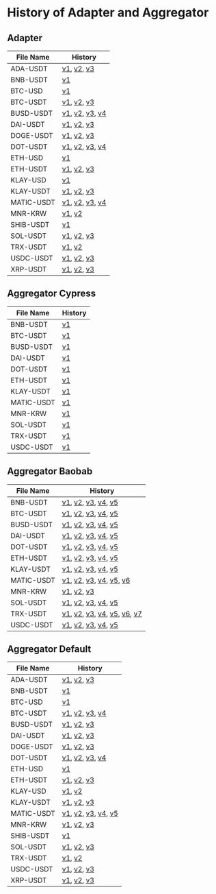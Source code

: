 # History of Adapter and Aggregator

## Adapter

| File Name  | History                                                                                                                                                                                                                                                                                                                                                                                                                                                                                                            |
| ---------- | ------------------------------------------------------------------------------------------------------------------------------------------------------------------------------------------------------------------------------------------------------------------------------------------------------------------------------------------------------------------------------------------------------------------------------------------------------------------------------------------------------------------ |
| ADA-USDT   | [v1](https://github.com/Bisonai/orakl-config/blob/3c184a9f05e947758d5769e56312f93fb3f2734b/adapter/ada-usdt.adapter.json), [v2](https://github.com/Bisonai/orakl-config/blob/6247ef77b4ee5d870f0d487f5209217982463eb5/adapter/ada-usdt.adapter.json), [v3](https://github.com/Bisonai/orakl-config/blob/8620d960a67001a5da3a83b1a097d03907ef6602/adapter/ada-usdt.adapter.json)                                                                                                                                    |
| BNB-USDT   | [v1](https://github.com/Bisonai/orakl-config/blob/8620d960a67001a5da3a83b1a097d03907ef6602/adapter/bnb-usdt.adapter.json)                                                                                                                                                                                                                                                                                                                                                                                          |
| BTC-USD    | [v1](https://github.com/Bisonai/orakl-config/blob/8620d960a67001a5da3a83b1a097d03907ef6602/adapter/btc-usd.adapter.json)                                                                                                                                                                                                                                                                                                                                                                                           |
| BTC-USDT   | [v1](https://github.com/Bisonai/orakl-config/blob/3c184a9f05e947758d5769e56312f93fb3f2734b/adapter/btc-usdt.adapter.json), [v2](https://github.com/Bisonai/orakl-config/blob/6247ef77b4ee5d870f0d487f5209217982463eb5/adapter/btc-usdt.adapter.json), [v3](https://github.com/Bisonai/orakl-config/blob/8620d960a67001a5da3a83b1a097d03907ef6602/adapter/btc-usdt.adapter.json)                                                                                                                                    |
| BUSD-USDT  | [v1](https://github.com/Bisonai/orakl-config/blob/3c184a9f05e947758d5769e56312f93fb3f2734b/adapter/busd-usdt.adapter.json), [v2](https://github.com/Bisonai/orakl-config/blob/6bc02bb30d41e7f32abd1ced991a9fd9711e9034/adapter/busd-usdt.adapter.json), [v3](https://github.com/Bisonai/orakl-config/blob/e1a2f661fce078cfe3c97a5ee2d847012bc5c482/adapter/busd-usdt.adapter.json), [v4](https://github.com/Bisonai/orakl-config/blob/8620d960a67001a5da3a83b1a097d03907ef6602/adapter/busd-usdt.adapter.json)     |
| DAI-USDT   | [v1](https://github.com/Bisonai/orakl-config/blob/3c184a9f05e947758d5769e56312f93fb3f2734b/adapter/dai-usdt.adapter.json), [v2](https://github.com/Bisonai/orakl-config/blob/6247ef77b4ee5d870f0d487f5209217982463eb5/adapter/dai-usdt.adapter.json), [v3](https://github.com/Bisonai/orakl-config/blob/8620d960a67001a5da3a83b1a097d03907ef6602/adapter/dai-usdt.adapter.json)                                                                                                                                    |
| DOGE-USDT  | [v1](https://github.com/Bisonai/orakl-config/blob/3c184a9f05e947758d5769e56312f93fb3f2734b/adapter/doge-usdt.adapter.json), [v2](https://github.com/Bisonai/orakl-config/blob/6247ef77b4ee5d870f0d487f5209217982463eb5/adapter/doge-usdt.adapter.json), [v3](https://github.com/Bisonai/orakl-config/blob/8620d960a67001a5da3a83b1a097d03907ef6602/adapter/doge-usdt.adapter.json)                                                                                                                                 |
| DOT-USDT   | [v1](https://github.com/Bisonai/orakl-config/blob/3c184a9f05e947758d5769e56312f93fb3f2734b/adapter/dot-usdt.adapter.json), [v2](https://github.com/Bisonai/orakl-config/blob/e9e2827e54b3d39799ab4000faab4232b8ac8268/adapter/dot-usdt.adapter.json), [v3](https://github.com/Bisonai/orakl-config/blob/6247ef77b4ee5d870f0d487f5209217982463eb5/adapter/dot-usdt.adapter.json), [v4](https://github.com/Bisonai/orakl-config/blob/8620d960a67001a5da3a83b1a097d03907ef6602/adapter/dot-usdt.adapter.json)         |
| ETH-USD    | [v1](https://github.com/Bisonai/orakl-config/blob/8620d960a67001a5da3a83b1a097d03907ef6602/adapter/eth-usd.adapter.json)                                                                                                                                                                                                                                                                                                                                                                                           |
| ETH-USDT   | [v1](https://github.com/Bisonai/orakl-config/blob/3c184a9f05e947758d5769e56312f93fb3f2734b/adapter/eth-usdt.adapter.json), [v2](https://github.com/Bisonai/orakl-config/blob/6247ef77b4ee5d870f0d487f5209217982463eb5/adapter/eth-usdt.adapter.json), [v3](https://github.com/Bisonai/orakl-config/blob/8620d960a67001a5da3a83b1a097d03907ef6602/adapter/eth-usdt.adapter.json)                                                                                                                                    |
| KLAY-USD   | [v1](https://github.com/Bisonai/orakl-config/blob/8620d960a67001a5da3a83b1a097d03907ef6602/adapter/klay-usd.adapter.json)                                                                                                                                                                                                                                                                                                                                                                                          |
| KLAY-USDT  | [v1](https://github.com/Bisonai/orakl-config/blob/3c184a9f05e947758d5769e56312f93fb3f2734b/adapter/klay-usdt.adapter.json), [v2](https://github.com/Bisonai/orakl-config/blob/6247ef77b4ee5d870f0d487f5209217982463eb5/adapter/klay-usdt.adapter.json), [v3](https://github.com/Bisonai/orakl-config/blob/8620d960a67001a5da3a83b1a097d03907ef6602/adapter/klay-usdt.adapter.json)                                                                                                                                 |
| MATIC-USDT | [v1](https://github.com/Bisonai/orakl-config/blob/3c184a9f05e947758d5769e56312f93fb3f2734b/adapter/matic-usdt.adapter.json), [v2](https://github.com/Bisonai/orakl-config/blob/d72d178c8c88f12775af8c6ec2a036c5d569aa42/adapter/matic-usdt.adapter.json), [v3](https://github.com/Bisonai/orakl-config/blob/6247ef77b4ee5d870f0d487f5209217982463eb5/adapter/matic-usdt.adapter.json), [v4](https://github.com/Bisonai/orakl-config/blob/8620d960a67001a5da3a83b1a097d03907ef6602/adapter/matic-usdt.adapter.json) |
| MNR-KRW    | [v1](https://github.com/Bisonai/orakl-config/blob/ed8cf7d6071e13a0fad2b0ef1b9a1f499b99b514/adapter/mnr-krw.adapter.json), [v2](https://github.com/Bisonai/orakl-config/blob/82252c96a964e96b9cc394657c2029e3f3282c0c/adapter/mnr-krw.adapter.json)                                                                                                                                                                                                                                                                 |
| SHIB-USDT  | [v1](https://github.com/Bisonai/orakl-config/blob/8620d960a67001a5da3a83b1a097d03907ef6602/adapter/shib-usdt.adapter.json)                                                                                                                                                                                                                                                                                                                                                                                         |
| SOL-USDT   | [v1](https://github.com/Bisonai/orakl-config/blob/3c184a9f05e947758d5769e56312f93fb3f2734b/adapter/sol-usdt.adapter.json), [v2](https://github.com/Bisonai/orakl-config/blob/6247ef77b4ee5d870f0d487f5209217982463eb5/adapter/sol-usdt.adapter.json), [v3](https://github.com/Bisonai/orakl-config/blob/8620d960a67001a5da3a83b1a097d03907ef6602/adapter/sol-usdt.adapter.json)                                                                                                                                    |
| TRX-USDT   | [v1](https://github.com/Bisonai/orakl-config/blob/e9e638529adfb14e42752eac8421b5287be2e061/adapter/trx-usdt.adapter.json), [v2](https://github.com/Bisonai/orakl-config/blob/8620d960a67001a5da3a83b1a097d03907ef6602/adapter/trx-usdt.adapter.json)                                                                                                                                                                                                                                                               |
| USDC-USDT  | [v1](https://github.com/Bisonai/orakl-config/blob/3c184a9f05e947758d5769e56312f93fb3f2734b/adapter/usdc-usdt.adapter.json), [v2](https://github.com/Bisonai/orakl-config/blob/6247ef77b4ee5d870f0d487f5209217982463eb5/adapter/usdc-usdt.adapter.json), [v3](https://github.com/Bisonai/orakl-config/blob/8620d960a67001a5da3a83b1a097d03907ef6602/adapter/usdc-usdt.adapter.json)                                                                                                                                 |
| XRP-USDT   | [v1](https://github.com/Bisonai/orakl-config/blob/3c184a9f05e947758d5769e56312f93fb3f2734b/adapter/xrp-usdt.adapter.json), [v2](https://github.com/Bisonai/orakl-config/blob/6247ef77b4ee5d870f0d487f5209217982463eb5/adapter/xrp-usdt.adapter.json), [v3](https://github.com/Bisonai/orakl-config/blob/8620d960a67001a5da3a83b1a097d03907ef6602/adapter/xrp-usdt.adapter.json)                                                                                                                                    |

## Aggregator Cypress

| File Name  | History                                                                                                                                   |
| ---------- | ----------------------------------------------------------------------------------------------------------------------------------------- |
| BNB-USDT   | [v1](https://github.com/Bisonai/orakl-config/blob/9d2b9a98cebb63cab7e808ed41a7dea3812b7071/aggregator/cypress/bnb-usdt.aggregator.json)   |
| BTC-USDT   | [v1](https://github.com/Bisonai/orakl-config/blob/9d2b9a98cebb63cab7e808ed41a7dea3812b7071/aggregator/cypress/btc-usdt.aggregator.json)   |
| BUSD-USDT  | [v1](https://github.com/Bisonai/orakl-config/blob/9d2b9a98cebb63cab7e808ed41a7dea3812b7071/aggregator/cypress/busd-usdt.aggregator.json)  |
| DAI-USDT   | [v1](https://github.com/Bisonai/orakl-config/blob/9d2b9a98cebb63cab7e808ed41a7dea3812b7071/aggregator/cypress/dai-usdt.aggregator.json)   |
| DOT-USDT   | [v1](https://github.com/Bisonai/orakl-config/blob/9d2b9a98cebb63cab7e808ed41a7dea3812b7071/aggregator/cypress/dot-usdt.aggregator.json)   |
| ETH-USDT   | [v1](https://github.com/Bisonai/orakl-config/blob/9d2b9a98cebb63cab7e808ed41a7dea3812b7071/aggregator/cypress/eth-usdt.aggregator.json)   |
| KLAY-USDT  | [v1](https://github.com/Bisonai/orakl-config/blob/9d2b9a98cebb63cab7e808ed41a7dea3812b7071/aggregator/cypress/klay-usdt.aggregator.json)  |
| MATIC-USDT | [v1](https://github.com/Bisonai/orakl-config/blob/9d2b9a98cebb63cab7e808ed41a7dea3812b7071/aggregator/cypress/matic-usdt.aggregator.json) |
| MNR-KRW    | [v1](https://github.com/Bisonai/orakl-config/blob/9d2b9a98cebb63cab7e808ed41a7dea3812b7071/aggregator/cypress/mnr-krw.aggregator.json)    |
| SOL-USDT   | [v1](https://github.com/Bisonai/orakl-config/blob/9d2b9a98cebb63cab7e808ed41a7dea3812b7071/aggregator/cypress/sol-usdt.aggregator.json)   |
| TRX-USDT   | [v1](https://github.com/Bisonai/orakl-config/blob/9d2b9a98cebb63cab7e808ed41a7dea3812b7071/aggregator/cypress/trx-usdt.aggregator.json)   |
| USDC-USDT  | [v1](https://github.com/Bisonai/orakl-config/blob/9d2b9a98cebb63cab7e808ed41a7dea3812b7071/aggregator/cypress/usdc-usdt.aggregator.json)  |

## Aggregator Baobab

| File Name  | History                                                                                                                                                                                                                                                                                                                                                                                                                                                                                                                                                                                                                                                                                                                                                                                                                                                                                                                                                                                |
| ---------- | -------------------------------------------------------------------------------------------------------------------------------------------------------------------------------------------------------------------------------------------------------------------------------------------------------------------------------------------------------------------------------------------------------------------------------------------------------------------------------------------------------------------------------------------------------------------------------------------------------------------------------------------------------------------------------------------------------------------------------------------------------------------------------------------------------------------------------------------------------------------------------------------------------------------------------------------------------------------------------------- |
| BNB-USDT   | [v1](https://github.com/Bisonai/orakl-config/blob/c05252b5079a297113360f3e27fb0ca2def99db2/aggregator/baobab/bnb-usdt.aggregator.json), [v2](https://github.com/Bisonai/orakl-config/blob/3c184a9f05e947758d5769e56312f93fb3f2734b/aggregator/baobab/bnb-usdt.aggregator.json), [v3](https://github.com/Bisonai/orakl-config/blob/ed0eed7c55c91650e6b6d66fe930d032f5a34ce0/aggregator/baobab/bnb-usdt.aggregator.json), [v4](https://github.com/Bisonai/orakl-config/blob/0f8118ff6513b6c14c868c881696b8a05ddb7086/aggregator/baobab/bnb-usdt.aggregator.json), [v5](https://github.com/Bisonai/orakl-config/blob/613a11799ec664aa391503030e7b7f57acb0c64e/aggregator/baobab/bnb-usdt.aggregator.json)                                                                                                                                                                                                                                                                                 |
| BTC-USDT   | [v1](https://github.com/Bisonai/orakl-config/blob/c05252b5079a297113360f3e27fb0ca2def99db2/aggregator/baobab/btc-usdt.aggregator.json), [v2](https://github.com/Bisonai/orakl-config/blob/3c184a9f05e947758d5769e56312f93fb3f2734b/aggregator/baobab/btc-usdt.aggregator.json), [v3](https://github.com/Bisonai/orakl-config/blob/ed0eed7c55c91650e6b6d66fe930d032f5a34ce0/aggregator/baobab/btc-usdt.aggregator.json), [v4](https://github.com/Bisonai/orakl-config/blob/0f8118ff6513b6c14c868c881696b8a05ddb7086/aggregator/baobab/btc-usdt.aggregator.json), [v5](https://github.com/Bisonai/orakl-config/blob/613a11799ec664aa391503030e7b7f57acb0c64e/aggregator/baobab/btc-usdt.aggregator.json)                                                                                                                                                                                                                                                                                 |
| BUSD-USDT  | [v1](https://github.com/Bisonai/orakl-config/blob/c05252b5079a297113360f3e27fb0ca2def99db2/aggregator/baobab/busd-usdt.aggregator.json), [v2](https://github.com/Bisonai/orakl-config/blob/3c184a9f05e947758d5769e56312f93fb3f2734b/aggregator/baobab/busd-usdt.aggregator.json), [v3](https://github.com/Bisonai/orakl-config/blob/ed0eed7c55c91650e6b6d66fe930d032f5a34ce0/aggregator/baobab/busd-usdt.aggregator.json), [v4](https://github.com/Bisonai/orakl-config/blob/0f8118ff6513b6c14c868c881696b8a05ddb7086/aggregator/baobab/busd-usdt.aggregator.json), [v5](https://github.com/Bisonai/orakl-config/blob/613a11799ec664aa391503030e7b7f57acb0c64e/aggregator/baobab/busd-usdt.aggregator.json)                                                                                                                                                                                                                                                                            |
| DAI-USDT   | [v1](https://github.com/Bisonai/orakl-config/blob/c05252b5079a297113360f3e27fb0ca2def99db2/aggregator/baobab/dai-usdt.aggregator.json), [v2](https://github.com/Bisonai/orakl-config/blob/3c184a9f05e947758d5769e56312f93fb3f2734b/aggregator/baobab/dai-usdt.aggregator.json), [v3](https://github.com/Bisonai/orakl-config/blob/ed0eed7c55c91650e6b6d66fe930d032f5a34ce0/aggregator/baobab/dai-usdt.aggregator.json), [v4](https://github.com/Bisonai/orakl-config/blob/0f8118ff6513b6c14c868c881696b8a05ddb7086/aggregator/baobab/dai-usdt.aggregator.json), [v5](https://github.com/Bisonai/orakl-config/blob/613a11799ec664aa391503030e7b7f57acb0c64e/aggregator/baobab/dai-usdt.aggregator.json)                                                                                                                                                                                                                                                                                 |
| DOT-USDT   | [v1](https://github.com/Bisonai/orakl-config/blob/c05252b5079a297113360f3e27fb0ca2def99db2/aggregator/baobab/dot-usdt.aggregator.json), [v2](https://github.com/Bisonai/orakl-config/blob/3c184a9f05e947758d5769e56312f93fb3f2734b/aggregator/baobab/dot-usdt.aggregator.json), [v3](https://github.com/Bisonai/orakl-config/blob/ed0eed7c55c91650e6b6d66fe930d032f5a34ce0/aggregator/baobab/dot-usdt.aggregator.json), [v4](https://github.com/Bisonai/orakl-config/blob/0f8118ff6513b6c14c868c881696b8a05ddb7086/aggregator/baobab/dot-usdt.aggregator.json), [v5](https://github.com/Bisonai/orakl-config/blob/613a11799ec664aa391503030e7b7f57acb0c64e/aggregator/baobab/dot-usdt.aggregator.json)                                                                                                                                                                                                                                                                                 |
| ETH-USDT   | [v1](https://github.com/Bisonai/orakl-config/blob/c05252b5079a297113360f3e27fb0ca2def99db2/aggregator/baobab/eth-usdt.aggregator.json), [v2](https://github.com/Bisonai/orakl-config/blob/3c184a9f05e947758d5769e56312f93fb3f2734b/aggregator/baobab/eth-usdt.aggregator.json), [v3](https://github.com/Bisonai/orakl-config/blob/ed0eed7c55c91650e6b6d66fe930d032f5a34ce0/aggregator/baobab/eth-usdt.aggregator.json), [v4](https://github.com/Bisonai/orakl-config/blob/0f8118ff6513b6c14c868c881696b8a05ddb7086/aggregator/baobab/eth-usdt.aggregator.json), [v5](https://github.com/Bisonai/orakl-config/blob/613a11799ec664aa391503030e7b7f57acb0c64e/aggregator/baobab/eth-usdt.aggregator.json)                                                                                                                                                                                                                                                                                 |
| KLAY-USDT  | [v1](https://github.com/Bisonai/orakl-config/blob/c05252b5079a297113360f3e27fb0ca2def99db2/aggregator/baobab/klay-usdt.aggregator.json), [v2](https://github.com/Bisonai/orakl-config/blob/3c184a9f05e947758d5769e56312f93fb3f2734b/aggregator/baobab/klay-usdt.aggregator.json), [v3](https://github.com/Bisonai/orakl-config/blob/ed0eed7c55c91650e6b6d66fe930d032f5a34ce0/aggregator/baobab/klay-usdt.aggregator.json), [v4](https://github.com/Bisonai/orakl-config/blob/0f8118ff6513b6c14c868c881696b8a05ddb7086/aggregator/baobab/klay-usdt.aggregator.json), [v5](https://github.com/Bisonai/orakl-config/blob/613a11799ec664aa391503030e7b7f57acb0c64e/aggregator/baobab/klay-usdt.aggregator.json)                                                                                                                                                                                                                                                                            |
| MATIC-USDT | [v1](https://github.com/Bisonai/orakl-config/blob/c05252b5079a297113360f3e27fb0ca2def99db2/aggregator/baobab/matic-usdt.aggregator.json), [v2](https://github.com/Bisonai/orakl-config/blob/3c184a9f05e947758d5769e56312f93fb3f2734b/aggregator/baobab/matic-usdt.aggregator.json), [v3](https://github.com/Bisonai/orakl-config/blob/d72d178c8c88f12775af8c6ec2a036c5d569aa42/aggregator/baobab/matic-usdt.aggregator.json), [v4](https://github.com/Bisonai/orakl-config/blob/ed0eed7c55c91650e6b6d66fe930d032f5a34ce0/aggregator/baobab/matic-usdt.aggregator.json), [v5](https://github.com/Bisonai/orakl-config/blob/0f8118ff6513b6c14c868c881696b8a05ddb7086/aggregator/baobab/matic-usdt.aggregator.json), [v6](https://github.com/Bisonai/orakl-config/blob/613a11799ec664aa391503030e7b7f57acb0c64e/aggregator/baobab/matic-usdt.aggregator.json)                                                                                                                             |
| MNR-KRW    | [v1](https://github.com/Bisonai/orakl-config/blob/c05252b5079a297113360f3e27fb0ca2def99db2/aggregator/baobab/mnr-krw.aggregator.json), [v2](https://github.com/Bisonai/orakl-config/blob/71562716c9a4a9be8ebfee28909d6475031496f2/aggregator/baobab/mnr-krw.aggregator.json), [v3](https://github.com/Bisonai/orakl-config/blob/ed8cf7d6071e13a0fad2b0ef1b9a1f499b99b514/aggregator/baobab/mnr-krw.aggregator.json)                                                                                                                                                                                                                                                                                                                                                                                                                                                                                                                                                                    |
| SOL-USDT   | [v1](https://github.com/Bisonai/orakl-config/blob/c05252b5079a297113360f3e27fb0ca2def99db2/aggregator/baobab/sol-usdt.aggregator.json), [v2](https://github.com/Bisonai/orakl-config/blob/3c184a9f05e947758d5769e56312f93fb3f2734b/aggregator/baobab/sol-usdt.aggregator.json), [v3](https://github.com/Bisonai/orakl-config/blob/ed0eed7c55c91650e6b6d66fe930d032f5a34ce0/aggregator/baobab/sol-usdt.aggregator.json), [v4](https://github.com/Bisonai/orakl-config/blob/0f8118ff6513b6c14c868c881696b8a05ddb7086/aggregator/baobab/sol-usdt.aggregator.json), [v5](https://github.com/Bisonai/orakl-config/blob/613a11799ec664aa391503030e7b7f57acb0c64e/aggregator/baobab/sol-usdt.aggregator.json)                                                                                                                                                                                                                                                                                 |
| TRX-USDT   | [v1](https://github.com/Bisonai/orakl-config/blob/c05252b5079a297113360f3e27fb0ca2def99db2/aggregator/baobab/trx-usdt.aggregator.json), [v2](https://github.com/Bisonai/orakl-config/blob/ed0eed7c55c91650e6b6d66fe930d032f5a34ce0/aggregator/baobab/trx-usdt.aggregator.json), [v3](https://github.com/Bisonai/orakl-config/blob/d35ee53f659caf128ff7bc957d88333348133893/aggregator/baobab/trx-usdt.aggregator.json), [v4](https://github.com/Bisonai/orakl-config/blob/eaa96035c4d060ef502a5c49d96a058cb87fa5f1/aggregator/baobab/trx-usdt.aggregator.json), [v5](https://github.com/Bisonai/orakl-config/blob/f74c542d8ecce32cbcccaa9402b89c860c6a182d/aggregator/baobab/trx-usdt.aggregator.json), [v6](https://github.com/Bisonai/orakl-config/blob/0f8118ff6513b6c14c868c881696b8a05ddb7086/aggregator/baobab/trx-usdt.aggregator.json), [v7](https://github.com/Bisonai/orakl-config/blob/613a11799ec664aa391503030e7b7f57acb0c64e/aggregator/baobab/trx-usdt.aggregator.json) |
| USDC-USDT  | [v1](https://github.com/Bisonai/orakl-config/blob/c05252b5079a297113360f3e27fb0ca2def99db2/aggregator/baobab/usdc-usdt.aggregator.json), [v2](https://github.com/Bisonai/orakl-config/blob/3c184a9f05e947758d5769e56312f93fb3f2734b/aggregator/baobab/usdc-usdt.aggregator.json), [v3](https://github.com/Bisonai/orakl-config/blob/ed0eed7c55c91650e6b6d66fe930d032f5a34ce0/aggregator/baobab/usdc-usdt.aggregator.json), [v4](https://github.com/Bisonai/orakl-config/blob/0f8118ff6513b6c14c868c881696b8a05ddb7086/aggregator/baobab/usdc-usdt.aggregator.json), [v5](https://github.com/Bisonai/orakl-config/blob/613a11799ec664aa391503030e7b7f57acb0c64e/aggregator/baobab/usdc-usdt.aggregator.json)                                                                                                                                                                                                                                                                            |

## Aggregator Default

| File Name  | History                                                                                                                                                                                                                                                                                                                                                                                                                                                                                                                                                                                                                                                                                                               |
| ---------- | --------------------------------------------------------------------------------------------------------------------------------------------------------------------------------------------------------------------------------------------------------------------------------------------------------------------------------------------------------------------------------------------------------------------------------------------------------------------------------------------------------------------------------------------------------------------------------------------------------------------------------------------------------------------------------------------------------------------- |
| ADA-USDT   | [v1](https://github.com/Bisonai/orakl-config/blob/3c184a9f05e947758d5769e56312f93fb3f2734b/aggregator/default/ada-usdt.aggregator.json), [v2](https://github.com/Bisonai/orakl-config/blob/6247ef77b4ee5d870f0d487f5209217982463eb5/aggregator/default/ada-usdt.aggregator.json), [v3](https://github.com/Bisonai/orakl-config/blob/8620d960a67001a5da3a83b1a097d03907ef6602/aggregator/default/ada-usdt.aggregator.json)                                                                                                                                                                                                                                                                                             |
| BNB-USDT   | [v1](https://github.com/Bisonai/orakl-config/blob/8620d960a67001a5da3a83b1a097d03907ef6602/aggregator/default/bnb-usdt.aggregator.json)                                                                                                                                                                                                                                                                                                                                                                                                                                                                                                                                                                               |
| BTC-USD    | [v1](https://github.com/Bisonai/orakl-config/blob/8620d960a67001a5da3a83b1a097d03907ef6602/aggregator/default/btc-usd.aggregator.json)                                                                                                                                                                                                                                                                                                                                                                                                                                                                                                                                                                                |
| BTC-USDT   | [v1](https://github.com/Bisonai/orakl-config/blob/3c184a9f05e947758d5769e56312f93fb3f2734b/aggregator/default/btc-usdt.aggregator.json), [v2](https://github.com/Bisonai/orakl-config/blob/6247ef77b4ee5d870f0d487f5209217982463eb5/aggregator/default/btc-usdt.aggregator.json), [v3](https://github.com/Bisonai/orakl-config/blob/f37a4b390ae4dad1e56d50fc609db3a8f0c56e16/aggregator/default/btc-usdt.aggregator.json), [v4](https://github.com/Bisonai/orakl-config/blob/8620d960a67001a5da3a83b1a097d03907ef6602/aggregator/default/btc-usdt.aggregator.json)                                                                                                                                                    |
| BUSD-USDT  | [v1](https://github.com/Bisonai/orakl-config/blob/3c184a9f05e947758d5769e56312f93fb3f2734b/aggregator/default/busd-usdt.aggregator.json), [v2](https://github.com/Bisonai/orakl-config/blob/6bc02bb30d41e7f32abd1ced991a9fd9711e9034/aggregator/default/busd-usdt.aggregator.json), [v3](https://github.com/Bisonai/orakl-config/blob/8620d960a67001a5da3a83b1a097d03907ef6602/aggregator/default/busd-usdt.aggregator.json)                                                                                                                                                                                                                                                                                          |
| DAI-USDT   | [v1](https://github.com/Bisonai/orakl-config/blob/3c184a9f05e947758d5769e56312f93fb3f2734b/aggregator/default/dai-usdt.aggregator.json), [v2](https://github.com/Bisonai/orakl-config/blob/6247ef77b4ee5d870f0d487f5209217982463eb5/aggregator/default/dai-usdt.aggregator.json), [v3](https://github.com/Bisonai/orakl-config/blob/8620d960a67001a5da3a83b1a097d03907ef6602/aggregator/default/dai-usdt.aggregator.json)                                                                                                                                                                                                                                                                                             |
| DOGE-USDT  | [v1](https://github.com/Bisonai/orakl-config/blob/3c184a9f05e947758d5769e56312f93fb3f2734b/aggregator/default/doge-usdt.aggregator.json), [v2](https://github.com/Bisonai/orakl-config/blob/6247ef77b4ee5d870f0d487f5209217982463eb5/aggregator/default/doge-usdt.aggregator.json), [v3](https://github.com/Bisonai/orakl-config/blob/8620d960a67001a5da3a83b1a097d03907ef6602/aggregator/default/doge-usdt.aggregator.json)                                                                                                                                                                                                                                                                                          |
| DOT-USDT   | [v1](https://github.com/Bisonai/orakl-config/blob/3c184a9f05e947758d5769e56312f93fb3f2734b/aggregator/default/dot-usdt.aggregator.json), [v2](https://github.com/Bisonai/orakl-config/blob/e9e2827e54b3d39799ab4000faab4232b8ac8268/aggregator/default/dot-usdt.aggregator.json), [v3](https://github.com/Bisonai/orakl-config/blob/6247ef77b4ee5d870f0d487f5209217982463eb5/aggregator/default/dot-usdt.aggregator.json), [v4](https://github.com/Bisonai/orakl-config/blob/8620d960a67001a5da3a83b1a097d03907ef6602/aggregator/default/dot-usdt.aggregator.json)                                                                                                                                                    |
| ETH-USD    | [v1](https://github.com/Bisonai/orakl-config/blob/8620d960a67001a5da3a83b1a097d03907ef6602/aggregator/default/eth-usd.aggregator.json)                                                                                                                                                                                                                                                                                                                                                                                                                                                                                                                                                                                |
| ETH-USDT   | [v1](https://github.com/Bisonai/orakl-config/blob/3c184a9f05e947758d5769e56312f93fb3f2734b/aggregator/default/eth-usdt.aggregator.json), [v2](https://github.com/Bisonai/orakl-config/blob/6247ef77b4ee5d870f0d487f5209217982463eb5/aggregator/default/eth-usdt.aggregator.json), [v3](https://github.com/Bisonai/orakl-config/blob/8620d960a67001a5da3a83b1a097d03907ef6602/aggregator/default/eth-usdt.aggregator.json)                                                                                                                                                                                                                                                                                             |
| KLAY-USD   | [v1](https://github.com/Bisonai/orakl-config/blob/fa13525923a377a1a64738c40f5506a148e6bf8c/aggregator/default/klay-usd.aggregator.json), [v2](https://github.com/Bisonai/orakl-config/blob/8620d960a67001a5da3a83b1a097d03907ef6602/aggregator/default/klay-usd.aggregator.json)                                                                                                                                                                                                                                                                                                                                                                                                                                      |
| KLAY-USDT  | [v1](https://github.com/Bisonai/orakl-config/blob/3c184a9f05e947758d5769e56312f93fb3f2734b/aggregator/default/klay-usdt.aggregator.json), [v2](https://github.com/Bisonai/orakl-config/blob/6247ef77b4ee5d870f0d487f5209217982463eb5/aggregator/default/klay-usdt.aggregator.json), [v3](https://github.com/Bisonai/orakl-config/blob/8620d960a67001a5da3a83b1a097d03907ef6602/aggregator/default/klay-usdt.aggregator.json)                                                                                                                                                                                                                                                                                          |
| MATIC-USDT | [v1](https://github.com/Bisonai/orakl-config/blob/3c184a9f05e947758d5769e56312f93fb3f2734b/aggregator/default/matic-usdt.aggregator.json), [v2](https://github.com/Bisonai/orakl-config/blob/d72d178c8c88f12775af8c6ec2a036c5d569aa42/aggregator/default/matic-usdt.aggregator.json), [v3](https://github.com/Bisonai/orakl-config/blob/6247ef77b4ee5d870f0d487f5209217982463eb5/aggregator/default/matic-usdt.aggregator.json), [v4](https://github.com/Bisonai/orakl-config/blob/fa13525923a377a1a64738c40f5506a148e6bf8c/aggregator/default/matic-usdt.aggregator.json), [v5](https://github.com/Bisonai/orakl-config/blob/8620d960a67001a5da3a83b1a097d03907ef6602/aggregator/default/matic-usdt.aggregator.json) |
| MNR-KRW    | [v1](https://github.com/Bisonai/orakl-config/blob/77c2f3cb6089872f4516d9290a2ff11f4b013834/aggregator/default/mnr-krw.aggregator.json), [v2](https://github.com/Bisonai/orakl-config/blob/ed8cf7d6071e13a0fad2b0ef1b9a1f499b99b514/aggregator/default/mnr-krw.aggregator.json), [v3](https://github.com/Bisonai/orakl-config/blob/82252c96a964e96b9cc394657c2029e3f3282c0c/aggregator/default/mnr-krw.aggregator.json)                                                                                                                                                                                                                                                                                                |
| SHIB-USDT  | [v1](https://github.com/Bisonai/orakl-config/blob/8620d960a67001a5da3a83b1a097d03907ef6602/aggregator/default/shib-usdt.aggregator.json)                                                                                                                                                                                                                                                                                                                                                                                                                                                                                                                                                                              |
| SOL-USDT   | [v1](https://github.com/Bisonai/orakl-config/blob/3c184a9f05e947758d5769e56312f93fb3f2734b/aggregator/default/sol-usdt.aggregator.json), [v2](https://github.com/Bisonai/orakl-config/blob/6247ef77b4ee5d870f0d487f5209217982463eb5/aggregator/default/sol-usdt.aggregator.json), [v3](https://github.com/Bisonai/orakl-config/blob/8620d960a67001a5da3a83b1a097d03907ef6602/aggregator/default/sol-usdt.aggregator.json)                                                                                                                                                                                                                                                                                             |
| TRX-USDT   | [v1](https://github.com/Bisonai/orakl-config/blob/e9e638529adfb14e42752eac8421b5287be2e061/aggregator/default/trx-usdt.aggregator.json), [v2](https://github.com/Bisonai/orakl-config/blob/8620d960a67001a5da3a83b1a097d03907ef6602/aggregator/default/trx-usdt.aggregator.json)                                                                                                                                                                                                                                                                                                                                                                                                                                      |
| USDC-USDT  | [v1](https://github.com/Bisonai/orakl-config/blob/3c184a9f05e947758d5769e56312f93fb3f2734b/aggregator/default/usdc-usdt.aggregator.json), [v2](https://github.com/Bisonai/orakl-config/blob/6247ef77b4ee5d870f0d487f5209217982463eb5/aggregator/default/usdc-usdt.aggregator.json), [v3](https://github.com/Bisonai/orakl-config/blob/8620d960a67001a5da3a83b1a097d03907ef6602/aggregator/default/usdc-usdt.aggregator.json)                                                                                                                                                                                                                                                                                          |
| XRP-USDT   | [v1](https://github.com/Bisonai/orakl-config/blob/3c184a9f05e947758d5769e56312f93fb3f2734b/aggregator/default/xrp-usdt.aggregator.json), [v2](https://github.com/Bisonai/orakl-config/blob/6247ef77b4ee5d870f0d487f5209217982463eb5/aggregator/default/xrp-usdt.aggregator.json), [v3](https://github.com/Bisonai/orakl-config/blob/8620d960a67001a5da3a83b1a097d03907ef6602/aggregator/default/xrp-usdt.aggregator.json)                                                                                                                                                                                                                                                                                             |
